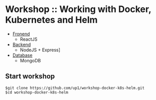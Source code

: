 # Workshop :: Working with Docker, Kubernetes and Helm
* [Fronend](https://github.com/up1/workshop-docker-k8s-helm/tree/main/frontend)
  * ReactJS
* [Backend](https://github.com/up1/workshop-docker-k8s-helm/tree/main/backend)
  * NodeJS + Express]
* [Database](https://github.com/up1/workshop-docker-k8s-helm/tree/main/database)
  * MongoDB
  
  
## Start workshop
```
$git clone https://github.com/up1/workshop-docker-k8s-helm.git
$cd workshop-docker-k8s-helm
```
